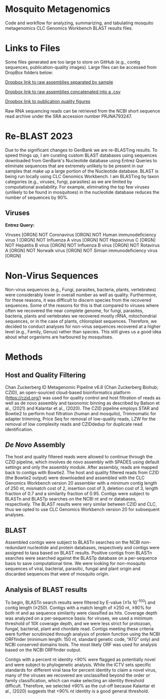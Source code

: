 # Mosquito Metagenomics

Code and workflow for analyzing, summarizing, and tabulating mosquito metagenomics CLC Genomics Workbench BLAST results files.

# Links to Files

Some files generated are too large to store on GitHub (e.g., contig sequences, publication-quality images). Large files can be accessed from DropBox folders below:

[Dropbox link to raw assemblies separated by sample](https://www.dropbox.com/s/m194auk7oxlpnwa/Contigs.zip?dl=0)

[Dropbox link to raw assemblies concatenated into a .csv](https://www.dropbox.com/s/ppe83l8lbvdz262/contigs_raw.zip?dl=0)

[Dropbox link to publication quality figures](https://www.dropbox.com/sh/2lw74xdap2ofxtb/AAACTMIU-ipvd0GgKVGxuzjma?dl=0)

Raw RNA sequencing reads can be retrieved from the NCBI short sequence read archive under the SRA accession number PRJNA793247.


# Re-BLAST 2023

Due to the significant changes to GenBank we are re-BLASTing results. To speed things up, I am curating custom BLAST databases using sequences downloaded from GenBank's Nucleotide database using Entrez Queries to eliminate sequences that are extremely unlikely to be present in our samples that make up a large portion of the Nucleotide database. BLAST is being run locally using CLC Genomics Workbench. I am BLASTing by taxon categories (e.g., viruses, fungi, parasites) as we are limited by computational availability. For example, eliminating the top few viruses (unlikely to be found in mosquitoes) in the nucleotide database reduces the number of sequences by 90%. 

## Viruses

**Entrez Query:**

Viruses [ORGN] NOT Coronavirus [ORGN] NOT Human immunodeficiency virus 1 [ORGN] NOT Influenza A virus [ORGN] NOT Hepacivirus C [ORGN] NOT Hepatitis B virus [ORGN] NOT Influenza B virus [ORGN] NOT Rotavirus A [ORGN] NOT Norwalk virus [ORGN] NOT Simian immunodeficiency virus [ORGN] 

# Non-Virus Sequences

Non-virus sequences (e.g., Fungi, parasites, bacteria, plants, vertebrates) were considerably lower in overall number as well as quality. Furthermore, for these reasons, it was difficult to discern species from the recovered sequences. Some of the reasons for this is that compared to viruses where often we recovered the near complete genome, for fungi, parasites, bacteria, plants and vertebrates we recovered mostly rRNA, mitochondrial sequences, or in the case of plants, chloroplast sequences. Therefore, we decided to conduct analyses for non-virus sequences recovered at a higher level (e.g., Family, Genus) rather than species. This still gives us a good idea about what organisms are harboured by mosquitoes. 

# Methods

## Host and Quality Filtering

Chan Zuckerberg ID Metagenomic Pipeline v6.8 (Chan Zuckerberg Biohub; CZID), an open-sourced cloud-based bioinformatics platform (https://czid.org/) was used for quality control and host filtration of reads as well as de novo assembly and taxonomic binning as described by Batson et al., (2021) and Kalantar et al., (2020). The CZID pipeline employs STAR and Bowtie2 to perform host filtration (human and mosquito), Trimmomatic for adapter trimming, Price Seq for removal of low-quality reads, LZW for the removal of low complexity reads and CZIDdedup for duplicate read identification.

## *De Novo* Assembly

The host and quality filtered reads were allowed to continue through the CZID pipeline, which involves de novo assembly with SPADES using default settings and only the assembly module. After assembly, reads are mapped back to contigs with Bowtie2. The host and quality filtered reads from CZID (the Bowtie2 output) were downloaded and assembled with the CLC Genomics Workbench version 20 assembler with a minimum contig length of 250 nt, mismatch cost of 2, insertion cost of 3, deletion cost of 3, length fraction of 0.7 and a similarity fraction of 0.95. Contigs were subject to BLASTn and BLASTp searches on the NCBI nt and nr databases, respectively. The BLAST results were very similar between CZID and CLC, thus we opted to use CLC Genomics Workbench version 20 for subsequent analyses.

## BLAST

Assembled contigs were subject to BLASTn searches on the NCBI non-redundant nucleotide and protein databases, respectively and contigs were assigned to taxa based on BLAST results. Positive contigs from BLASTn searches were searched against the BLASTp database on a per-sequence basis to save computational time. We were looking for non-mosquito sequences of viral, bacterial, parasitic, fungal and plant origin and discarded sequences that were of mosquito origin.

## Analysis of BLAST results

To begin, BLASTn search results were filtered by E-value (≤1x 10<sup>-100</sup>) and contig length (≥250). Contigs with a match length of ≥250 nt, ≥90% for both nt and aa sequence similarity were classified as hits. Coverage depth was analyzed on a per-sequence basis: for viruses, we used a minimum threshold of 10X coverage depth, and we were less strict for protozoan, fungal, bacterial, plant and chordate read. Contigs meeting these criteria were further scrutinized through analysis of protein function using the NCBI ORFfinder (minimum length: 150 nt, standard genetic code, “ATG” only) and NCBI conserved domains tools. The most likely ORF was used for analysis based on the NCBI ORFfinder output.

Contigs with a percent nt identity <90% were flagged as potentially novel and were subject to phylogenetic analysis. While the ICTV sets specific standards for different viral taxa for percent identity to claim a novel virus, many of the viruses we recovered are unclassified beyond the order or family classification, which can make selecting an identity threshold difficult. Therefore, we selected ≤90% as the cut-off because Kalantar et al., (2020) suggests that <90% nt identity is a good general threshold.
